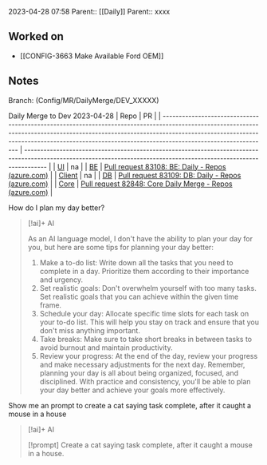 2023-04-28 07:58
Parent:: [[Daily]] 
Parent:: xxxx





## Worked on

- [[CONFIG-3663 Make Available Ford OEM]]

## Notes

Branch: (Config/MR/DailyMerge/DEV_XXXXX)

Daily Merge to Dev 2023-04-28
| Repo                                                                                                                                                                                                                                                                        | PR                                                                                                                                                                  |
| --------------------------------------------------------------------------------------------------------------------------------------------------------------------------------------------------------------------------------------------------------------------------- | ------------------------------------------------------------------------------------------------------------------------------------------------------------------- |
| [UI](https://dev.azure.com/MiXTelematics/Common/_git/MiX.Fleet.UI/pullrequestcreate?sourceRef=Integration&targetRef=Config/Development&sourceRepositoryId=50990761-1b3a-4829-ada1-584fd7f03033&targetRepositoryId=50990761-1b3a-4829-ada1-584fd7f03033)                     | na                                                                                                                                                                  |
| [BE](https://dev.azure.com/MiXTelematics/Common/_git/DynaMiX.Backend/pullrequestcreate?sourceRef=Integration&targetRef=Config/Development&sourceRepositoryId=0c9dafba-9e19-4319-886b-c0129c70b7d0&targetRepositoryId=0c9dafba-9e19-4319-886b-c0129c70b7d0)                  | [Pull request 83108: BE: Daily - Repos (azure.com)](https://dev.azure.com/MiXTelematics/Common/_git/DynaMiX.Backend/pullrequest/83108)                              |
| [Client](https://dev.azure.com/MiXTelematics/DeviceIntegration/_git/MiX.DeviceConfig/pullrequestcreate?sourceRef=Integration&targetRef=Development&sourceRepositoryId=8812dade-4c8a-4218-ba13-9c7c4eaaa996&targetRepositoryId=8812dade-4c8a-4218-ba13-9c7c4eaaa996)         | na                                                                                                                                                                  |
| [DB](https://dev.azure.com/MiXTelematics/Common/_git/Database/pullrequestcreate?sourceRef=Integration&targetRef=Config/Development&sourceRepositoryId=72660fef-f082-49a7-b7c0-8648450cd291&targetRepositoryId=72660fef-f082-49a7-b7c0-8648450cd291)                         | [Pull request 83109: DB: Daily - Repos (azure.com)](https://dev.azure.com/MiXTelematics/Common/_git/Database/pullrequest/83109)                                     |
| [Core](https://dev.azure.com/MiXTelematics/DeviceIntegration/_git/MiX.DeviceIntegration.Core/pullrequestcreate?sourceRef=integration&targetRef=development&sourceRepositoryId=40eeca32-3a77-4551-91a0-402d4c96d679&targetRepositoryId=40eeca32-3a77-4551-91a0-402d4c96d679) | [Pull request 82848: Core Daily Merge - Repos (azure.com)](https://dev.azure.com/MiXTelematics/DeviceIntegration/_git/MiX.DeviceIntegration.Core/pullrequest/82848) |


How do I plan my day better?

> [!ai]+ AI
>
> As an AI language model, I don't have the ability to plan your day for you, but here are some tips for planning your day better:
> 1. Make a to-do list: Write down all the tasks that you need to complete in a day. Prioritize them according to their importance and urgency.
> 2. Set realistic goals: Don't overwhelm yourself with too many tasks. Set realistic goals that you can achieve within the given time frame.
> 3. Schedule your day: Allocate specific time slots for each task on your to-do list. This will help you stay on track and ensure that you don't miss anything important.
> 4. Take breaks: Make sure to take short breaks in between tasks to avoid burnout and maintain productivity.
> 5. Review your progress: At the end of the day, review your progress and make necessary adjustments for the next day.
> Remember, planning your day is all about being organized, focused, and disciplined. With practice and consistency, you'll be able to plan your day better and achieve your goals more effectively.


Show me an prompt to create a cat saying task complete, after it caught a mouse in a house

> [!ai]+ AI
>
> [!prompt]
> Create a cat saying task complete, after it caught a mouse in a house.





